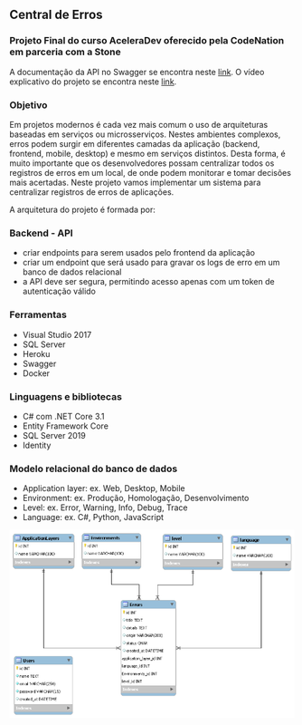 ## Central de Erros 
### Projeto Final do curso AceleraDev oferecido pela CodeNation em parceria com a Stone

A documentação da API no Swagger se encontra neste [link](http://central-de-erros-api-anderson.herokuapp.com/swagger/index.html).
O vídeo explicativo do projeto se encontra neste [link](https://www.youtube.com/watch?v=Gyf4lKfvRmA).

### Objetivo

Em projetos modernos é cada vez mais comum o uso de arquiteturas baseadas em serviços ou microsserviços. Nestes ambientes complexos, erros podem surgir em diferentes camadas da aplicação (backend, frontend, mobile, desktop) e mesmo em serviços distintos. Desta forma, é muito importante que os desenvolvedores possam centralizar todos os registros de erros em um local, de onde podem monitorar e tomar decisões mais acertadas. Neste projeto vamos implementar um sistema para centralizar registros de erros de aplicações.

A arquitetura do projeto é formada por:

### Backend - API
- criar endpoints para serem usados pelo frontend da aplicação
- criar um endpoint que será usado para gravar os logs de erro em um banco de dados relacional
- a API deve ser segura, permitindo acesso apenas com um token de autenticação válido

### Ferramentas 
- Visual Studio 2017
- SQL Server 
- Heroku
- Swagger
- Docker

### Linguagens e bibliotecas

- C# com .NET Core 3.1
- Entity Framework Core
- SQL Server 2019
- Identity

### Modelo relacional do banco de dados

- Application layer: ex. Web, Desktop, Mobile
- Environment: ex. Produção, Homologação, Desenvolvimento
- Level: ex. Error, Warning, Info, Debug, Trace
- Language: ex. C#, Python, JavaScript

!["Modelo relacional do banco de dados"](https://github.com/andersonmendrot/central-erros-codenation/blob/master/modelo_relacional_db.png)

